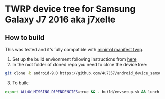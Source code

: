 # TWRP device tree for Samsung Galaxy J7 2016 aka j7xelte

## How to build
This was tested and it's fully compatible with [minimal manifest twrp](https://github.com/minimal-manifest-twrp/platform_manifest_twrp_omni).
1. Set up the build environment following instructions from [here](https://github.com/minimal-manifest-twrp/platform_manifest_twrp_omni/blob/twrp-9.0/README.md#getting-started)
2. In the root folder of cloned repo you need to clone the device tree:
```bash
git clone -b android-9.0 https://github.com/4u7157/android_device_samsung_j7xelte.git device/samsung/j7xelte
```
3. To build:
```bash
export ALLOW_MISSING_DEPENDENCIES=true && . build/envsetup.sh && lunch omni_j7xelte-eng && mka recoveryimage -j$(nproc --all)
```

